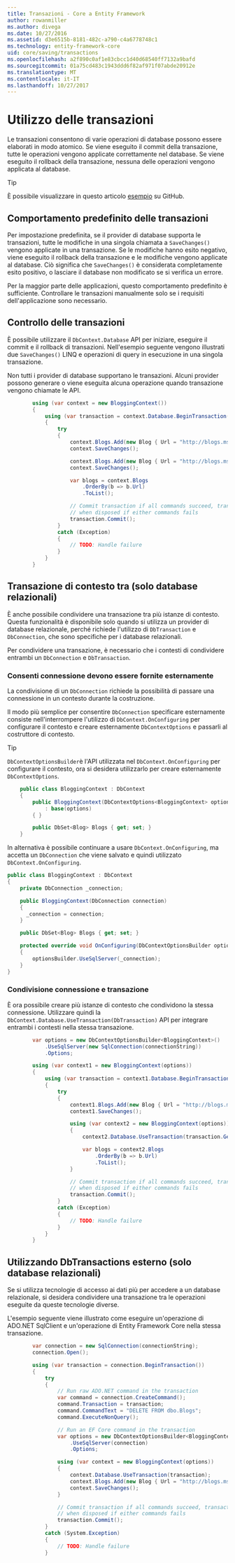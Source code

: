 ```yaml
---
title: Transazioni - Core a Entity Framework
author: rowanmiller
ms.author: divega
ms.date: 10/27/2016
ms.assetid: d3e6515b-8181-482c-a790-c4a6778748c1
ms.technology: entity-framework-core
uid: core/saving/transactions
ms.openlocfilehash: a2f890c0af1e83cbcc1d40d68540ff7132a9bafd
ms.sourcegitcommit: 01a75cd483c1943ddd6f82af971f07abde20912e
ms.translationtype: MT
ms.contentlocale: it-IT
ms.lasthandoff: 10/27/2017
---
```

# <a name="using-transactions"></a>Utilizzo delle transazioni

Le transazioni consentono di varie operazioni di database possono essere elaborati in modo atomico. Se viene eseguito il commit della transazione, tutte le operazioni vengono applicate correttamente nel database. Se viene eseguito il rollback della transazione, nessuna delle operazioni vengono applicata al database.

> [!TIP]  
> È possibile visualizzare in questo articolo [esempio](https://github.com/aspnet/EntityFramework.Docs/tree/master/samples/core/Saving/Saving/Transactions/) su GitHub.

## <a name="default-transaction-behavior"></a>Comportamento predefinito delle transazioni

Per impostazione predefinita, se il provider di database supporta le transazioni, tutte le modifiche in una singola chiamata a `SaveChanges()` vengono applicate in una transazione. Se le modifiche hanno esito negativo, viene eseguito il rollback della transazione e le modifiche vengono applicate al database. Ciò significa che `SaveChanges()` è considerata completamente esito positivo, o lasciare il database non modificato se si verifica un errore.

Per la maggior parte delle applicazioni, questo comportamento predefinito è sufficiente. Controllare le transazioni manualmente solo se i requisiti dell'applicazione sono necessario.

## <a name="controlling-transactions"></a>Controllo delle transazioni

È possibile utilizzare il `DbContext.Database` API per iniziare, eseguire il commit e il rollback di transazioni. Nell'esempio seguente vengono illustrati due `SaveChanges()` LINQ e operazioni di query in esecuzione in una singola transazione.

Non tutti i provider di database supportano le transazioni. Alcuni provider possono generare o viene eseguita alcuna operazione quando transazione vengono chiamate le API.

<!-- [!code-csharp[Main](samples/core/Saving/Saving/Transactions/ControllingTransaction/Sample.cs?highlight=3,17,18,19)] -->
``` csharp
        using (var context = new BloggingContext())
        {
            using (var transaction = context.Database.BeginTransaction())
            {
                try
                {
                    context.Blogs.Add(new Blog { Url = "http://blogs.msdn.com/dotnet" });
                    context.SaveChanges();

                    context.Blogs.Add(new Blog { Url = "http://blogs.msdn.com/visualstudio" });
                    context.SaveChanges();

                    var blogs = context.Blogs
                        .OrderBy(b => b.Url)
                        .ToList();

                    // Commit transaction if all commands succeed, transaction will auto-rollback
                    // when disposed if either commands fails
                    transaction.Commit();
                }
                catch (Exception)
                {
                    // TODO: Handle failure
                }
            }
        }
```

## <a name="cross-context-transaction-relational-databases-only"></a>Transazione di contesto tra (solo database relazionali)

È anche possibile condividere una transazione tra più istanze di contesto. Questa funzionalità è disponibile solo quando si utilizza un provider di database relazionale, perché richiede l'utilizzo di `DbTransaction` e `DbConnection`, che sono specifiche per i database relazionali.

Per condividere una transazione, è necessario che i contesti di condividere entrambi un `DbConnection` e `DbTransaction`.

### <a name="allow-connection-to-be-externally-provided"></a>Consenti connessione devono essere fornite esternamente

La condivisione di un `DbConnection` richiede la possibilità di passare una connessione in un contesto durante la costruzione.

Il modo più semplice per consentire `DbConnection` specificare esternamente consiste nell'interrompere l'utilizzo di `DbContext.OnConfiguring` per configurare il contesto e creare esternamente `DbContextOptions` e passarli al costruttore di contesto.

> [!TIP]  
> `DbContextOptionsBuilder`è l'API utilizzata nel `DbContext.OnConfiguring` per configurare il contesto, ora si desidera utilizzarlo per creare esternamente `DbContextOptions`.

<!-- [!code-csharp[Main](samples/core/Saving/Saving/Transactions/SharingTransaction/Sample.cs?highlight=3,4,5)] -->
``` csharp
    public class BloggingContext : DbContext
    {
        public BloggingContext(DbContextOptions<BloggingContext> options)
            : base(options)
        { }

        public DbSet<Blog> Blogs { get; set; }
    }
```

In alternativa è possibile continuare a usare `DbContext.OnConfiguring`, ma accetta un `DbConnection` che viene salvato e quindi utilizzato `DbContext.OnConfiguring`.

``` csharp
public class BloggingContext : DbContext
{
    private DbConnection _connection;

    public BloggingContext(DbConnection connection)
    {
      _connection = connection;
    }

    public DbSet<Blog> Blogs { get; set; }

    protected override void OnConfiguring(DbContextOptionsBuilder optionsBuilder)
    {
        optionsBuilder.UseSqlServer(_connection);
    }
}
```

### <a name="share-connection-and-transaction"></a>Condivisione connessione e transazione

È ora possibile creare più istanze di contesto che condividono la stessa connessione. Utilizzare quindi la `DbContext.Database.UseTransaction(DbTransaction)` API per integrare entrambi i contesti nella stessa transazione.

<!-- [!code-csharp[Main](samples/core/Saving/Saving/Transactions/SharingTransaction/Sample.cs?highlight=1,2,3,7,16,23,24,25)] -->
``` csharp
        var options = new DbContextOptionsBuilder<BloggingContext>()
            .UseSqlServer(new SqlConnection(connectionString))
            .Options;

        using (var context1 = new BloggingContext(options))
        {
            using (var transaction = context1.Database.BeginTransaction())
            {
                try
                {
                    context1.Blogs.Add(new Blog { Url = "http://blogs.msdn.com/dotnet" });
                    context1.SaveChanges();

                    using (var context2 = new BloggingContext(options))
                    {
                        context2.Database.UseTransaction(transaction.GetDbTransaction());

                        var blogs = context2.Blogs
                            .OrderBy(b => b.Url)
                            .ToList();
                    }

                    // Commit transaction if all commands succeed, transaction will auto-rollback
                    // when disposed if either commands fails
                    transaction.Commit();
                }
                catch (Exception)
                {
                    // TODO: Handle failure
                }
            }
        }
```

## <a name="using-external-dbtransactions-relational-databases-only"></a>Utilizzando DbTransactions esterno (solo database relazionali)

Se si utilizza tecnologie di accesso ai dati più per accedere a un database relazionale, si desidera condividere una transazione tra le operazioni eseguite da queste tecnologie diverse.

L'esempio seguente viene illustrato come eseguire un'operazione di ADO.NET SqlClient e un'operazione di Entity Framework Core nella stessa transazione.

<!-- [!code-csharp[Main](samples/core/Saving/Saving/Transactions/ExternalDbTransaction/Sample.cs?highlight=4,10,21,26,27,28)] -->
``` csharp
        var connection = new SqlConnection(connectionString);
        connection.Open();

        using (var transaction = connection.BeginTransaction())
        {
            try
            {
                // Run raw ADO.NET command in the transaction
                var command = connection.CreateCommand();
                command.Transaction = transaction;
                command.CommandText = "DELETE FROM dbo.Blogs";
                command.ExecuteNonQuery();

                // Run an EF Core command in the transaction
                var options = new DbContextOptionsBuilder<BloggingContext>()
                    .UseSqlServer(connection)
                    .Options;

                using (var context = new BloggingContext(options))
                {
                    context.Database.UseTransaction(transaction);
                    context.Blogs.Add(new Blog { Url = "http://blogs.msdn.com/dotnet" });
                    context.SaveChanges();
                }

                // Commit transaction if all commands succeed, transaction will auto-rollback
                // when disposed if either commands fails
                transaction.Commit();
            }
            catch (System.Exception)
            {
                // TODO: Handle failure
            }
```
